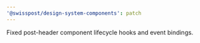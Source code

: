 ```yaml
---
'@swisspost/design-system-components': patch
---
```


Fixed post-header component lifecycle hooks and event bindings.

